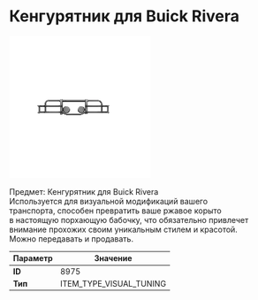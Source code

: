 # Кенгурятник для Buick Rivera

![Item Image](../img/8975.webp?raw=true)

Предмет: Кенгурятник для Buick Rivera<br>Используется для визуальной модификаций вашего<br>транспорта, способен превратить ваше ржавое корыто<br>в настоящую порхающую бабочку, что обязательно привлечет<br>внимание прохожих своим уникальным стилем и красотой.<br>Можно передавать и продавать.


| Параметр | Значение |
|----------|----------|
| **ID** | 8975 |
| **Тип** | ITEM_TYPE_VISUAL_TUNING |

